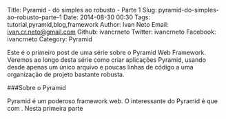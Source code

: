 Title: Pyramid - do simples ao robusto - Parte 1
Slug: pyramid-do-simples-ao-robusto-parte-1
Date: 2014-08-30 00:30
Tags: tutorial,pyramid,blog,framework
Author: Ivan Neto
Email:  ivan.cr.neto@gmail.com
Github: ivancrneto
Twitter: ivancrneto
Facebook: ivancrneto
Category: Pyramid

Este é o primeiro post de uma série sobre o Pyramid Web Framework. Veremos ao
longo desta série como criar aplicações Pyramid, usando desde apenas um único
arquivo e poucas linhas de código a uma organização de projeto bastante
robusta.

###Sobre o Pyramid 

Pyramid é um poderoso framework web. O interessante do Pyramid é que com .
Nesta primeira parte
